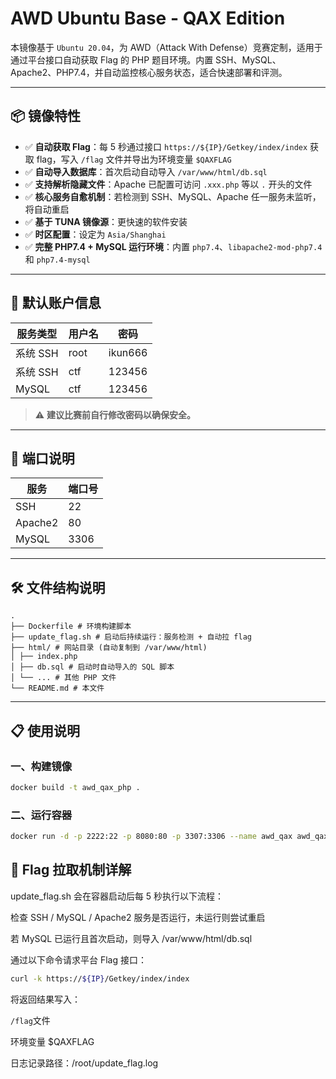 # AWD Ubuntu Base - QAX Edition

本镜像基于 `Ubuntu 20.04`，为 AWD（Attack With Defense）竞赛定制，适用于通过平台接口自动获取 Flag 的 PHP 题目环境。内置 SSH、MySQL、Apache2、PHP7.4，并自动监控核心服务状态，适合快速部署和评测。

---

## 📦 镜像特性

- ✅ **自动获取 Flag**：每 5 秒通过接口 `https://${IP}/Getkey/index/index` 获取 flag，写入 `/flag` 文件并导出为环境变量 `$QAXFLAG`
- ✅ **自动导入数据库**：首次启动自动导入 `/var/www/html/db.sql`
- ✅ **支持解析隐藏文件**：Apache 已配置可访问 `.xxx.php` 等以 `.` 开头的文件
- ✅ **核心服务自愈机制**：若检测到 SSH、MySQL、Apache 任一服务未监听，将自动重启
- ✅ **基于 TUNA 镜像源**：更快速的软件安装
- ✅ **时区配置**：设定为 `Asia/Shanghai`
- ✅ **完整 PHP7.4 + MySQL 运行环境**：内置 `php7.4`、`libapache2-mod-php7.4` 和 `php7.4-mysql`

---

## 🔐 默认账户信息

| 服务类型 | 用户名 | 密码     |
|----------|--------|----------|
| 系统 SSH | root   | ikun666  |
| 系统 SSH | ctf    | 123456   |
| MySQL    | ctf    | 123456   |

> ⚠️ **建议比赛前自行修改密码以确保安全。**

---

## 🚀 端口说明

| 服务    | 端口号 |
|---------|--------|
| SSH     | 22     |
| Apache2 | 80     |
| MySQL   | 3306   |

---

## 🛠️ 文件结构说明
```
.
├── Dockerfile # 环境构建脚本
├── update_flag.sh # 启动后持续运行：服务检测 + 自动拉 flag
├── html/ # 网站目录 (自动复制到 /var/www/html)
│ ├── index.php
│ ├── db.sql # 启动时自动导入的 SQL 脚本
│ └── ... # 其他 PHP 文件
└── README.md # 本文件
```
---

## 📋 使用说明

### 一、构建镜像

```bash
docker build -t awd_qax_php .
```
### 二、运行容器
```bash
docker run -d -p 2222:22 -p 8080:80 -p 3307:3306 --name awd_qax awd_qax_php
```


## 📡 Flag 拉取机制详解
update_flag.sh 会在容器启动后每 5 秒执行以下流程：

检查 SSH / MySQL / Apache2 服务是否运行，未运行则尝试重启

若 MySQL 已运行且首次启动，则导入 /var/www/html/db.sql

通过以下命令请求平台 Flag 接口：

```bash
curl -k https://${IP}/Getkey/index/index
```
将返回结果写入：

`/flag`文件

环境变量 $QAXFLAG

日志记录路径：/root/update_flag.log
